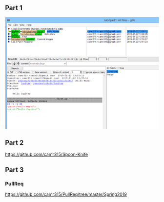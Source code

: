 ## Part 1
![](/images/gitk.PNG)

## Part 2
https://github.com/camr315/Spoon-Knife

## Part 3
### PullReq
https://github.com/camr315/PullReq/tree/master/Spring2019
